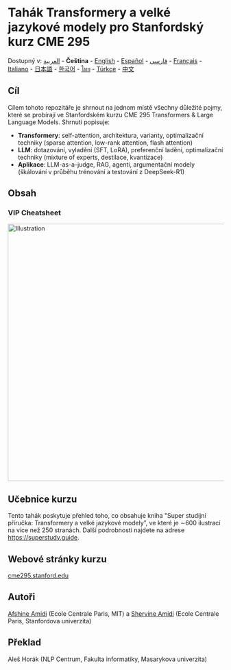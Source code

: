 # Tahák Transformery a velké jazykové modely pro Stanfordský kurz CME 295
Dostupný v: [العربية](https://github.com/afshinea/stanford-cme-295-transformers-large-language-models/tree/main/ar) - **Čeština** - [English](https://github.com/afshinea/stanford-cme-295-transformers-large-language-models/tree/main/en) - [Español](https://github.com/afshinea/stanford-cme-295-transformers-large-language-models/tree/main/es) - [فارسی](https://github.com/afshinea/stanford-cme-295-transformers-large-language-models/tree/main/fa) - [Français](https://github.com/afshinea/stanford-cme-295-transformers-large-language-models/tree/main/fr) - [Italiano](https://github.com/afshinea/stanford-cme-295-transformers-large-language-models/tree/main/it) - [日本語](https://github.com/afshinea/stanford-cme-295-transformers-large-language-models/tree/main/ja) - [한국어](https://github.com/afshinea/stanford-cme-295-transformers-large-language-models/tree/main/ko) - [ไทย](https://github.com/afshinea/stanford-cme-295-transformers-large-language-models/tree/main/th) - [Türkçe](https://github.com/afshinea/stanford-cme-295-transformers-large-language-models/tree/main/tr) - [中文](https://github.com/afshinea/stanford-cme-295-transformers-large-language-models/tree/main/zh)

## Cíl
Cílem tohoto repozitáře je shrnout na jednom místě všechny důležité pojmy, které se probírají ve Stanfordském kurzu CME 295 Transformers & Large Language Models. Shrnutí popisuje:
- **Transformery**: self-attention, architektura, varianty, optimalizační techniky (sparse attention, low-rank attention, flash attention)
- **LLM**: dotazování, vyladění (SFT, LoRA), preferenční ladění, optimalizační techniky (mixture of experts, destilace, kvantizace)
- **Aplikace**: LLM-as-a-judge, RAG, agenti, argumentační modely (škálování v průběhu trénování a testování z DeepSeek-R1)

## Obsah
### VIP Cheatsheet
<a href="https://github.com/afshinea/stanford-cme-295-transformers-large-language-models/blob/main/cs/cheatsheet-transformers-large-language-models.pdf"><img src="https://cme295.stanford.edu/cheatsheet-cs.png" alt="Illustration" width="600px"/></a>

## Učebnice kurzu
Tento tahák poskytuje přehled toho, co obsahuje kniha "Super studijní příručka: Transformery a velké jazykové modely”, ve které je ∼600 ilustrací na více než 250 stranách. Další podrobnosti najdete na adrese https://superstudy.guide.

## Webové stránky kurzu
[cme295.stanford.edu](https://cme295.stanford.edu/)

## Autoři
[Afshine Amidi](https://www.linkedin.com/in/afshineamidi/) (Ecole Centrale Paris, MIT) a [Shervine Amidi](https://www.linkedin.com/in/shervineamidi/) (Ecole Centrale Paris, Stanfordova univerzita)

## Překlad
Aleš Horák (NLP Centrum, Fakulta informatiky, Masarykova univerzita)
